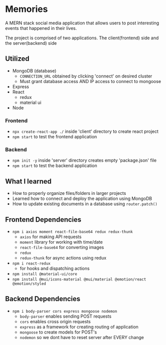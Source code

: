 # Memories

A MERN stack social media application that allows users to post interesting events that happened in their lives.

The project is comprised of two applications. The client(frontend) side and the server(backend) side

## Utilized
- MongoDB (database)
  - `CONNECTION_URL` obtained by clicking 'connect' on desired cluster
  - Must grant database access AND IP access to connect to mongoose
- Express
- React
  - redux
  - material ui
- Node

### Frontend
- `npx create-react-app ./` inside 'client' directory to create react project
- `npm start` to test the frontend application

### Backend
- `npm init -y` inside 'server' directory creates empty 'package.json' file
- `npm start` to test the backend application

## What I learned
- How to properly organize files/folders in larger projects
- Learned how to connect and deploy the application using MongoDB
- How to update existing documents in a database using `router.patch()`

## Frontend Dependencies
- `npm i axios moment react-file-base64 redux redux-thunk`
  - `axios` for making API requests
  - `moment` library for working with time/date
  - `react-file-base64` for converting images
  - `redux`
  - `redux-thunk` for async actions using redux
- `npm i react-redux`
  - for hooks and dispatching actions
- `npm install @material-ui/core`
- `npm install @mui/icons-material @mui/material @emotion/react @emotion/styled`

## Backend Dependencies
- `npm i body-parser cors express mongoose nodemon`
  - `body-parser` enables sending POST requests
  - `cors` enables cross origin requests
  - `express` as a framework for creating routing of application
  - `mongoose` to create models for POST's
  - `nodemon` so we dont have to reset server after EVERY change
